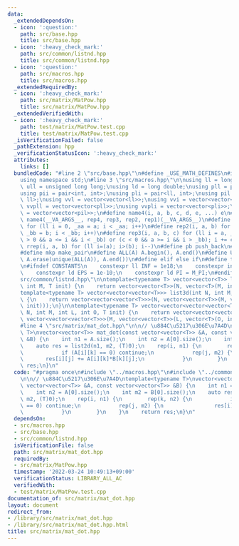 ```yaml
---
data:
  _extendedDependsOn:
  - icon: ':question:'
    path: src/base.hpp
    title: src/base.hpp
  - icon: ':heavy_check_mark:'
    path: src/common/listnd.hpp
    title: src/common/listnd.hpp
  - icon: ':question:'
    path: src/macros.hpp
    title: src/macros.hpp
  _extendedRequiredBy:
  - icon: ':heavy_check_mark:'
    path: src/matrix/MatPow.hpp
    title: src/matrix/MatPow.hpp
  _extendedVerifiedWith:
  - icon: ':heavy_check_mark:'
    path: test/matrix/MatPow.test.cpp
    title: test/matrix/MatPow.test.cpp
  _isVerificationFailed: false
  _pathExtension: hpp
  _verificationStatusIcon: ':heavy_check_mark:'
  attributes:
    links: []
  bundledCode: "#line 2 \"src/base.hpp\"\n#define _USE_MATH_DEFINES\n#include <bits/stdc++.h>\n\
    using namespace std;\n#line 3 \"src/macros.hpp\"\n\nusing ll = long long;\nusing\
    \ ull = unsigned long long;\nusing ld = long double;\nusing pll = pair<ll, ll>;\n\
    using pii = pair<int, int>;\nusing pli = pair<ll, int>;\nusing pil = pair<int,\
    \ ll>;\nusing vvl = vector<vector<ll>>;\nusing vvi = vector<vector<int>>;\nusing\
    \ vvpll = vector<vector<pll>>;\nusing vvpli = vector<vector<pli>>;\nusing vvpil\
    \ = vector<vector<pil>>;\n#define name4(i, a, b, c, d, e, ...) e\n#define rep(...)\
    \ name4(__VA_ARGS__, rep4, rep3, rep2, rep1)(__VA_ARGS__)\n#define rep1(i, a)\
    \ for (ll i = 0, _aa = a; i < _aa; i++)\n#define rep2(i, a, b) for (ll i = a,\
    \ _bb = b; i < _bb; i++)\n#define rep3(i, a, b, c) for (ll i = a, _bb = b; (c\
    \ > 0 && a <= i && i < _bb) or (c < 0 && a >= i && i > _bb); i += c)\n#define\
    \ rrep(i, a, b) for (ll i=(a); i>(b); i--)\n#define pb push_back\n#define eb emplace_back\n\
    #define mkp make_pair\n#define ALL(A) A.begin(), A.end()\n#define UNIQUE(A) sort(ALL(A)),\
    \ A.erase(unique(ALL(A)), A.end())\n#define elif else if\n#define tostr to_string\n\
    \n#ifndef CONSTANTS\n    constexpr ll INF = 1e18;\n    constexpr int MOD = 1000000007;\n\
    \    constexpr ld EPS = 1e-10;\n    constexpr ld PI = M_PI;\n#endif\n#line 3 \"\
    src/common/listnd.hpp\"\n\ntemplate<typename T> vector<vector<T>> list2d(int N,\
    \ int M, T init) {\n    return vector<vector<T>>(N, vector<T>(M, init));\n}\n\n\
    template<typename T> vector<vector<vector<T>>> list3d(int N, int M, int L, T init)\
    \ {\n    return vector<vector<vector<T>>>(N, vector<vector<T>>(M, vector<T>(L,\
    \ init)));\n}\n\ntemplate<typename T> vector<vector<vector<vector<T>>>> list4d(int\
    \ N, int M, int L, int O, T init) {\n    return vector<vector<vector<vector<T>>>>(N,\
    \ vector<vector<vector<T>>>(M, vector<vector<T>>(L, vector<T>(O, init))));\n}\n\
    #line 4 \"src/matrix/mat_dot.hpp\"\n\n// \u884C\u5217\u306E\u7A4D\ntemplate<typename\
    \ T>\nvector<vector<T>> mat_dot(const vector<vector<T>> &A, const vector<vector<T>>\
    \ &B) {\n    int n1 = A.size();\n    int n2 = A[0].size();\n    int m2 = B[0].size();\n\
    \    auto res = list2d(n1, m2, (T)0);\n    rep(i, n1) {\n        rep(k, n2) {\n\
    \            if (A[i][k] == 0) continue;\n            rep(j, m2) {\n         \
    \       res[i][j] += A[i][k]*B[k][j];\n            }\n        }\n    }\n    return\
    \ res;\n}\n"
  code: "#pragma once\n#include \"../macros.hpp\"\n#include \"../common/listnd.hpp\"\
    \n\n// \u884C\u5217\u306E\u7A4D\ntemplate<typename T>\nvector<vector<T>> mat_dot(const\
    \ vector<vector<T>> &A, const vector<vector<T>> &B) {\n    int n1 = A.size();\n\
    \    int n2 = A[0].size();\n    int m2 = B[0].size();\n    auto res = list2d(n1,\
    \ m2, (T)0);\n    rep(i, n1) {\n        rep(k, n2) {\n            if (A[i][k]\
    \ == 0) continue;\n            rep(j, m2) {\n                res[i][j] += A[i][k]*B[k][j];\n\
    \            }\n        }\n    }\n    return res;\n}\n"
  dependsOn:
  - src/macros.hpp
  - src/base.hpp
  - src/common/listnd.hpp
  isVerificationFile: false
  path: src/matrix/mat_dot.hpp
  requiredBy:
  - src/matrix/MatPow.hpp
  timestamp: '2022-03-24 10:49:13+09:00'
  verificationStatus: LIBRARY_ALL_AC
  verifiedWith:
  - test/matrix/MatPow.test.cpp
documentation_of: src/matrix/mat_dot.hpp
layout: document
redirect_from:
- /library/src/matrix/mat_dot.hpp
- /library/src/matrix/mat_dot.hpp.html
title: src/matrix/mat_dot.hpp
---
```

